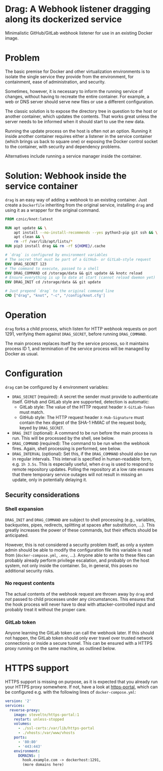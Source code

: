 # Drag: A Webhook listener dragging along its dockerized service

Minimalistic GitHub/GitLab webhook listener for use in an existing Docker image.

# Problem

The basic premise for Docker and other virtualization environments is to
isolate the single service they provide from the environment, for containment,
ease of administration, and security.

Sometimes, however, it is necessary to inform the running service of changes,
without having to recreate the entire container. For example, a web or DNS
server should serve new files or use a different configuration.

The classic solution is to expose the directory tree in question to the host or
another container, which updates the contents. That works great unless the
server needs to be informed when it should start to use the new data.

Running the update process on the host is often not an option. Running it
inside another container requires either a listener in the service container
(which brings us back to square one) or exposing the Docker control socket to
the container, with security and dependency problems.

Alternatives include running a service manager inside the container.

# Solution: Webhook inside the service container

`drag` is an easy way of adding a webhook to an existing container.
Just create a `Dockerfile` inheriting from the original service, installing
`drag` and using it as a wrapper for the original command.

```Dockerfile
FROM cznic/knot:latest

RUN apt update && \
    apt install --no-install-recommends --yes python3-pip git ssh && \
    apt clean && \
    rm -rf /var/lib/apt/lists/*
RUN pip3 install drag && rm -rf ${HOME}/.cache

# `drag` is configured by environment variables
# The secret that must be part of a GitHub- or GitLab-style request
ENV DRAG_SECRET 123
# The command to execute, passed to a shell
ENV DRAG_COMMAND cd /storage/data && git update && knotc reload
# Ensure everything is up to date at start (cannot reload daemon yet)
ENV DRAG_INIT cd /storage/data && git update

# Just prepend `drag` to the original command line
CMD ["drag", "knot", "-c", "/config/knot.cfg']
```

# Operation

`drag` forks a child process, which listen for HTTP webhook requests on port
1291, verifying them against `DRAG_SECRET`, before running `DRAG_COMMAND`.

The main process replaces itself by the service process, so it maintains
process ID 1, and termination of the service process will be managed by Docker
as usual.

# Configuration

`drag` can be configured by 4 environment variables:

* `DRAG_SECRET` (required): A secret the sender must provide to authenticate
  itself. GitHub and GitLab style are supported, detection is automatic:
  - GitLab style: The value of the HTTP request header `X-GitLab-Token` must
    match.
  - GitHub style: The HTTP request header `X-Hub-Signature` must contain the
    hex digest of the SHA-1 HMAC of the request body, keyed by `DRAG_SECRET`.
* `DRAG_INIT` (optional): A command to be run before the main process is run.
  This will be processed by the shell, see below.
* `DRAG_COMMAND` (required): The command to be run when the webhook fires.
  Again, shell processing is performed, see below.
* `DRAG_INTERVAL` (optional): Set this, if the `DRAG_COMMAND` should *also*
  be run in regular intervals. This interval is specified in human-readable
  form, e.g. `1h 3.5s`. This is especially useful, when `drag` is used to
  respond to remote repository updates. Polling the repository at a low rate
  ensures that there temporary service outages will not result in missing an
  update, only in potentially delaying it.

## Security considerations

### Shell expansion
`DRAG_INIT` and `DRAG_COMMAND` are subject to shell processing (e.g.,
variables, backquotes, pipes, redirects, splitting at spaces after
substitution, …). This greatly increases the power of these commands, but their
effects should be anticipated.

However, this is not considered a security problem itself, as only a system
admin should be able to modify the configuration file this variable is read
from (`docker-compose.yml`, `.env`, …). Anyone able to write to these files can
probably already perform privilege escalation, and probably on the host system,
not only inside the container. So, in general, this poses no additional
security risks.

### No request contents
The actual contents of the webhook request are thrown away by `drag` and *not*
passed to child processes under any circumstances. This ensures that the hook
process will never have to deal with attacker-controlled input and probably
treat it without the proper care.

### GitLab token
Anyone learning the GitLab token can call the webhook later. If this should not
happen, the GitLab token should only ever travel over trusted network
connections or inside a secure tunnel. This can be ensured with a HTTPS proxy
running on the same machine, as outlined below.

# HTTPS support

HTTPS support is missing on purpose, as it is expected that you already run
your HTTPS proxy somewhere. If not, have a look at
[https-portal](https://github.com/SteveLTN/https-portal), which can be
configured e.g. with the following lines of `docker-compose.yml`:

```yaml
version: '2'
services:
  reverse-proxy:
    image: steveltn/https-portal:1
    restart: unless-stopped
    volumes:
      - ./ssl-certs:/var/lib/https-portal
      - ./vhosts:/var/www/vhosts
    ports:
      - '80:80'
      - '443:443'
    environment:
      DOMAINS: |
        hook.example.com -> dockerhost:1291,
        (more domains here)
```
